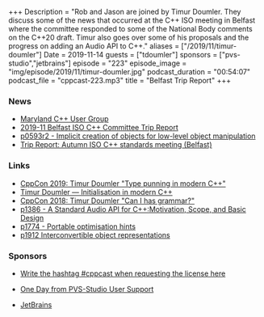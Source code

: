 +++
Description = "Rob and Jason are joined by Timur Doumler. They discuss some of the news that occurred at the C++ ISO meeting in Belfast where the committee responded to some of the National Body comments on the C++20 draft. Timur also goes over some of his proposals and the progress on adding an Audio API to C++."
aliases = ["/2019/11/timur-doumler"]
Date = 2019-11-14
guests = ["tdoumler"]
sponsors = ["pvs-studio","jetbrains"]
episode = "223"
episode_image = "img/episode/2019/11/timur-doumler.jpg"
podcast_duration = "00:54:07"
podcast_file = "cppcast-223.mp3"
title = "Belfast Trip Report"
+++

### News ###

 - [Maryland C++ User Group](https://www.meetup.com/cppmaryland/)
 - [2019-11 Belfast ISO C++ Committee Trip Report](https://old.reddit.com/r/cpp/comments/dtuov8/201911_belfast_iso_c_committee_trip_report/?st=k2uhkz6y&sh=25cc3c0e)
 - [p0593r2 - Implicit creation of objects for low-level object manipulation](http://www.open-std.org/jtc1/sc22/wg21/docs/papers/2018/p0593r2.html)
 - [Trip Report: Autumn ISO C++ standards meeting (Belfast)](https://herbsutter.com/2019/11/09/trip-report-autumn-iso-c-standards-meeting-belfast/)

### Links ###

 - [CppCon 2019: Timur Doumler "Type punning in modern C++"](https://www.youtube.com/watch?v=_qzMpk-22cc)
 - [Timur Doumler — Initialisation in modern C++](https://www.youtube.com/watch?v=2jJumNzcp6Y)
 - [CppCon 2018: Timur Doumler "Can I has grammar?"](https://www.youtube.com/watch?v=tsG95Y-C14k)
 - [p1386 - A Standard Audio API for C++:Motivation, Scope, and Basic Design](http://www.open-std.org/jtc1/sc22/wg21/docs/papers/2019/p1386r2.pdf)
 - [p1774 - Portable optimisation hints](http://www.open-std.org/jtc1/sc22/wg21/docs/papers/2019/p1774r1.pdf)
 - [p1912 Interconvertible object representations](http://www.open-std.org/jtc1/sc22/wg21/docs/papers/2019/p1912r0.pdf)
 
### Sponsors ###

- [Write the hashtag #cppcast when requesting the license here](https://www.viva64.com/en/pvs-studio-download/)
- [One Day from PVS-Studio User Support](https://www.viva64.com/en/b/0671/)

- [JetBrains](https://www.jetbrains.com/cpp/?utm_source=cppcast&utm_medium=podcast&utm_content=cppcast-podcast&utm_campaign=cpp)